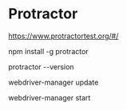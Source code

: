 # Protractor

https://www.protractortest.org/#/

npm install -g protractor

protractor --version

webdriver-manager update

webdriver-manager start